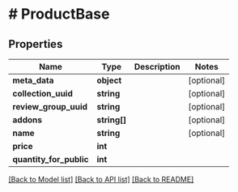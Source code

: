 # # ProductBase

## Properties

Name | Type | Description | Notes
------------ | ------------- | ------------- | -------------
**meta_data** | **object** |  | [optional]
**collection_uuid** | **string** |  | [optional]
**review_group_uuid** | **string** |  | [optional]
**addons** | **string[]** |  | [optional]
**name** | **string** |  | [optional]
**price** | **int** |  |
**quantity_for_public** | **int** |  |

[[Back to Model list]](../../README.md#models) [[Back to API list]](../../README.md#endpoints) [[Back to README]](../../README.md)
